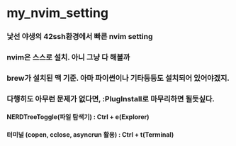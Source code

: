 # my_nvim_setting

### 낯선 야생의 42ssh환경에서 빠른 nvim setting
### nvim은 스스로 설치. 아니 그냥 다 해볼까
### brew가 설치된 맥 기준. 아마 파이썬이나 기타등등도 설치되어 있어야겠지.
### 다행히도 아무런 문제가 없다면, :PlugInstall로 마무리하면 될듯싶다.


#### NERDTreeToggle(파일 탐색기) : Ctrl + e(Explorer)
#### 터미널 (copen, cclose, asyncrun 활용) : Ctrl + t(Terminal)
